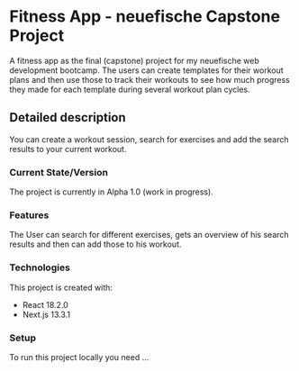 # Fitness App - neuefische Capstone Project

A fitness app as the final (capstone) project for my neuefische web development bootcamp. The users can create templates for their workout plans and then use those to track their workouts to see how much progress they made for each template during several workout plan cycles.

## Detailed description

You can create a workout session, search for exercises and add the search results to your current workout.

### Current State/Version

The project is currently in Alpha 1.0 (work in progress).

### Features

The User can search for different exercises, gets an overview of his search results and then can add those to his workout.

### Technologies

This project is created with:

- React 18.2.0
- Next.js 13.3.1

### Setup

To run this project locally you need ...
